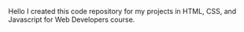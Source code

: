 Hello I created this code repository for my projects in HTML, CSS, and Javascript for Web Developers course.
